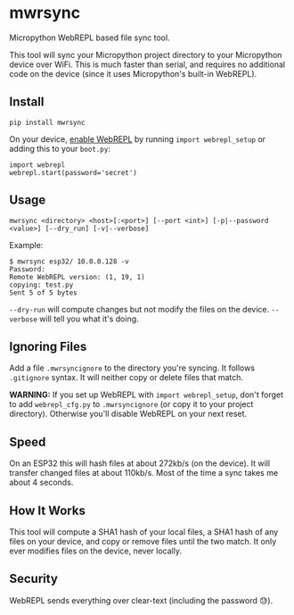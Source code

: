 # mwrsync
Micropython WebREPL based file sync tool.

This tool will sync your Micropython project directory to your Micropython device over WiFi.  This is much faster than serial, and requires no additional code on the device (since it uses Micropython's built-in WebREPL).

Install
-------
```
pip install mwrsync
```

On your device, [enable WebREPL](https://docs.micropython.org/en/latest/esp8266/tutorial/repl.html?highlight=webrepl#webrepl-a-prompt-over-wifi) by running `import webrepl_setup` or adding this to your `boot.py`:
```
import webrepl
webrepl.start(password='secret')
```

Usage
-----
```
mwrsync <directory> <host>[:<port>] [--port <int>] [-p|--password <value>] [--dry_run] [-v|--verbose]
```

Example: 
```
$ mwrsync esp32/ 10.0.0.128 -v
Password: 
Remote WebREPL version: (1, 19, 1)
copying: test.py
Sent 5 of 5 bytes
```
`--dry-run` will compute changes but not modify the files on the device.  `--verbose` will tell you what it's doing.


Ignoring Files
--------------
Add a file `.mwrsyncignore` to the directory you're syncing.  It follows `.gitignore` syntax.  It will neither copy or delete files that match.

**WARNING:** If you set up WebREPL with `import webrepl_setup`, don't forget to add `webrepl_cfg.py` to `.mwrsyncignore` (or copy it to your project directory). Otherwise you'll disable WebREPL on your next reset.

Speed
-----
On an ESP32 this will hash files at about 272kb/s (on the device).  It will transfer changed files at about 110kb/s.  Most of the time a sync takes me about 4 seconds.

How It Works
------------
This tool will compute a SHA1 hash of your local files, a SHA1 hash of any files on your device, and copy or remove files until the two match.  It only ever modifies files on the device, never locally.

Security
--------
WebREPL sends everything over clear-text (including the password 😓).
